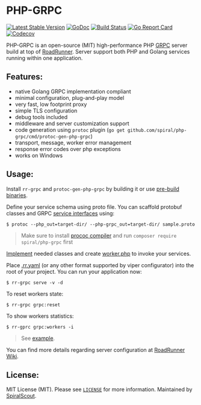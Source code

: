 PHP-GRPC
=================================
[![Latest Stable Version](https://poser.pugx.org/spiral/php-grpc/version)](https://packagist.org/packages/spiral/php-grpc)
[![GoDoc](https://godoc.org/github.com/spiral/php-grpc?status.svg)](https://godoc.org/github.com/spiral/php-grpc)
[![Build Status](https://travis-ci.org/spiral/php-grpc.svg?branch=master)](https://travis-ci.org/spiral/php-grpc)
[![Go Report Card](https://goreportcard.com/badge/github.com/spiral/php-grpc)](https://goreportcard.com/report/github.com/spiral/php-grpc)
[![Codecov](https://codecov.io/gh/spiral/php-grpc/branch/master/graph/badge.svg)](https://codecov.io/gh/spiral/php-grpc/)

PHP-GRPC is an open-source (MIT) high-performance PHP [GRPC](https://grpc.io/) server build at top of [RoadRunner](https://github.com/spiral/roadrunner).
Server support both PHP and Golang services running within one application. 

Features:
--------
- native Golang GRPC implementation compliant
- minimal configuration, plug-and-play model
- very fast, low footprint proxy
- simple TLS configuration
- debug tools included
- middleware and server customization support
- code generation using `protoc` plugin (`go get github.com/spiral/php-grpc/cmd/protoc-gen-php-grpc`)
- transport, message, worker error management
- response error codes over php exceptions
- works on Windows

Usage:
--------
Install `rr-grpc` and `protoc-gen-php-grpc` by building it or use [pre-build binaries](https://github.com/spiral/php-grpc/releases).

Define your service schema using proto file. You can scaffold protobuf classes and GRPC [service interfaces](https://github.com/spiral/php-grpc/blob/master/example/server/src/Service/EchoInterface.php) using:

```
$ protoc --php_out=target-dir/ --php-grpc_out=target-dir/ sample.proto
```

> Make sure to install [prococ compiler](https://github.com/protocolbuffers/protobuf) and run `composer require spiral/php-grpc` first

[Implement](https://github.com/spiral/php-grpc/blob/master/example/server/src/EchoService.php) needed classes and create [worker.php](https://github.com/spiral/php-grpc/blob/master/example/server/worker.php) to invoke your services.

Place [.rr.yaml](https://github.com/spiral/php-grpc/blob/master/example/server/.rr.yaml) (or any other format supported by viper configurator) into the root of your project. You can run your application now:

```
$ rr-grpc serve -v -d
```

To reset workers state:

```
$ rr-grpc grpc:reset
```

To show workers statistics:

```
$ rr-gprc grpc:workers -i
```

> See [example](https://github.com/spiral/php-grpc/tree/master/example).

You can find more details regarding server configuration at [RoadRunner Wiki](https://github.com/spiral/roadrunner/wiki).

License:
--------
MIT License (MIT). Please see [`LICENSE`](./LICENSE) for more information. Maintained by [SpiralScout](https://spiralscout.com).

